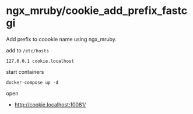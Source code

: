 # ngx\_mruby/cookie\_add\_prefix\_fastcgi

Add prefix to coookie name using ngx_mruby.

add to `/etc/hosts`

```
127.0.0.1 cookie.localhost
```

start containers

```
docker-compose up -d
```

open

- http://cookie.localhost:10081/
